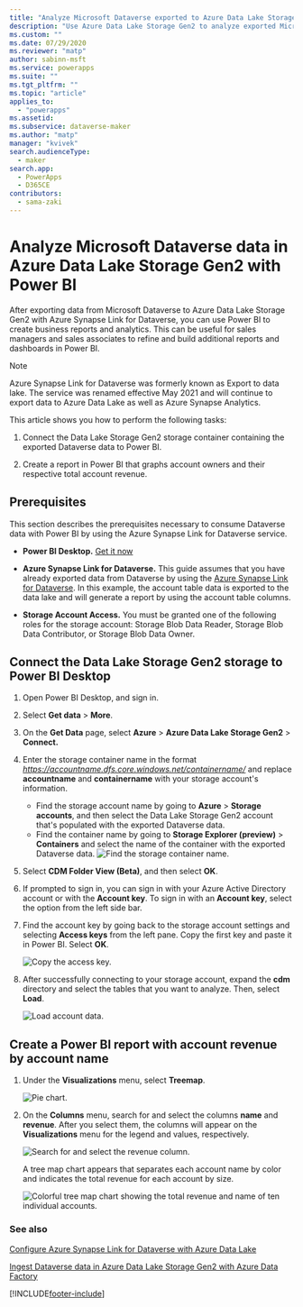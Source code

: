```yaml
---
title: "Analyze Microsoft Dataverse exported to Azure Data Lake Storage Gen2 data with Power BI | MicrosoftDocs"
description: "Use Azure Data Lake Storage Gen2 to analyze exported Microsoft Dataverse data"
ms.custom: ""
ms.date: 07/29/2020
ms.reviewer: "matp"
author: sabinn-msft
ms.service: powerapps
ms.suite: ""
ms.tgt_pltfrm: ""
ms.topic: "article"
applies_to: 
  - "powerapps"
ms.assetid: 
ms.subservice: dataverse-maker
ms.author: "matp"
manager: "kvivek"
search.audienceType: 
  - maker
search.app: 
  - PowerApps
  - D365CE
contributors:
  - sama-zaki
---
```


# Analyze Microsoft Dataverse data in Azure Data Lake Storage Gen2 with Power BI



After exporting data from Microsoft Dataverse to Azure Data Lake Storage Gen2
with Azure Synapse Link for Dataverse, you can use Power BI to create business
reports and analytics. This can be useful for sales managers and sales associates to refine and build additional reports and dashboards in Power BI.

> [!NOTE]
> Azure Synapse Link for Dataverse was formerly known as Export to data lake. The service was renamed effective May 2021 and will continue to export data to Azure Data Lake as well as Azure Synapse Analytics.

This article shows you how to perform the following tasks:

1. Connect the Data Lake Storage Gen2 storage container containing the exported Dataverse data to Power BI.

2. Create a report in Power BI that graphs account owners and their respective total account revenue.

## Prerequisites

This section describes the prerequisites necessary to consume Dataverse data with Power BI by using the Azure Synapse Link for Dataverse service.

- **Power BI Desktop.** [Get it now](https://powerbi.microsoft.com/downloads/)

- **Azure Synapse Link for Dataverse.** This guide assumes that you have already exported data from Dataverse by using the [Azure Synapse Link for Dataverse](export-to-data-lake.md). In this example, the account table data is exported to the data lake and will generate a report by using the account table columns.

- **Storage Account Access.** You must be granted one of the following roles for the storage account: Storage Blob Data Reader, Storage Blob Data Contributor, or Storage Blob Data Owner.

## Connect the Data Lake Storage Gen2 storage to Power BI Desktop

1. Open Power BI Desktop, and sign in.

1. Select **Get data** > **More**.

1. On the **Get Data** page, select **Azure** > **Azure Data Lake Storage Gen2** > **Connect.**

1. Enter the storage container name in the format<br>*https://accountname.dfs.core.windows.net/containername/* and replace **accountname** and **containername** with your storage account's information.
   -  Find the storage account name by going to **Azure** > **Storage accounts**, and then select the Data Lake Storage Gen2 account that's populated with the exported Dataverse data.
   - Find the container name by going to **Storage Explorer (preview)** > **Containers** and select the name of the container with the exported Dataverse data.
    ![Find the storage container name.](media/find-container-name.png "Find the storage container name")

1. Select **CDM Folder View (Beta)**, and then select **OK**.

1. If prompted to sign in, you can sign in with your Azure Active Directory account or with the **Account key**. To sign in with an **Account key**, select the option from the left side bar.

1. Find the account key by going back to the storage account settings and selecting **Access keys** from the left pane. Copy the first key and paste it in Power BI. Select **OK**.

    ![Copy the access key.](media/copy-access-key.png "Copy the access key")

1. After successfully connecting to your storage account, expand the **cdm** directory and select the tables that you want to analyze. Then, select **Load**.

    ![Load account data.](media/load-account-data.png "Load account data")

## Create a Power BI report with account revenue by account name

1. Under the **Visualizations** menu, select **Treemap**.

    ![Pie chart.](media/pie-chart.png "Pie chart")

2. On the **Columns** menu, search for and select the columns **name** and **revenue**. After you select them, the columns will appear on the **Visualizations** menu for the legend and values, respectively.

    ![Search for and select the revenue column.](media/select-fields.png "Search for and select the revenue column")

   A tree map chart appears that separates each account name by color and indicates the total revenue for each account by size.

    ![Colorful tree map chart showing the total revenue and name of ten individual accounts.](media/account-data-pie-chart.png "Colorful tree map chart showing the total revenue and name of ten individual accounts")

### See also

[Configure Azure Synapse Link for Dataverse with Azure Data Lake](./azure-synapse-link-data-lake.md)

[Ingest Dataverse data in Azure Data Lake Storage Gen2 with Azure Data Factory](export-to-data-lake-data-adf.md)

[!INCLUDE[footer-include](../../includes/footer-banner.md)]
